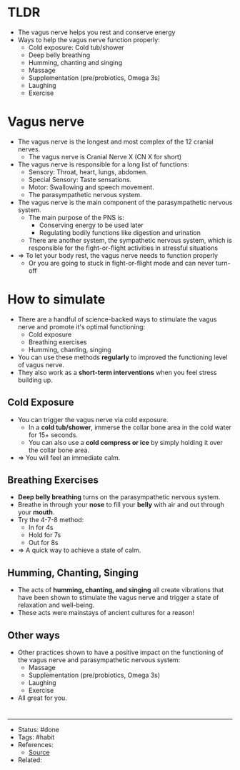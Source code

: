 # TLDR
- The vagus nerve helps you rest and conserve energy
- Ways to help the vagus nerve function properly:
	- Cold exposure: Cold tub/shower
	- Deep belly breathing
	- Humming, chanting and singing
	- Massage
	- Supplementation (pre/probiotics, Omega 3s)
	- Laughing
	- Exercise

# Vagus nerve
- The vagus nerve is the longest and most complex of the 12 cranial nerves.
	- The vagus nerve is Cranial Nerve X (CN X for short)
- The vagus nerve is responsible for a long list of functions:
	- Sensory: Throat, heart, lungs, abdomen.
	- Special Sensory: Taste sensations.
	- Motor: Swallowing and speech movement.
	- The parasympathetic nervous system.
- The vagus nerve is the main component of the parasympathetic nervous system.
	- The main purpose of the PNS is:
		- Conserving energy to be used later
		- Regulating bodily functions like digestion and urination
	- There are another system, the sympathetic nervous system, which is responsible for the fight-or-flight activities in stressful situations
- => To let your body rest, the vagus nerve needs to function properly
	- Or you are going to stuck in fight-or-flight mode and can never turn-off

# How to simulate
- There are a handful of science-backed ways to stimulate the vagus nerve and promote it's optimal functioning:
	- Cold exposure
	- Breathing exercises
	- Humming, chanting, singing
- You can use these methods **regularly** to improved the functioning level of vagus nerve.
- They also work as a **short-term interventions** when you feel stress building up.

## Cold Exposure
- You can trigger the vagus nerve via cold exposure.
	- In a **cold tub/shower**, immerse the collar bone area in the cold water for 15+ seconds.
	- You can also use a **cold compress or ice** by simply holding it over the collar bone area.
- => You will feel an immediate calm.

## Breathing Exercises
- **Deep belly breathing** turns on the parasympathetic nervous system.
- Breathe in through your **nose** to fill your **belly** with air and out through your **mouth**.
- Try the 4-7-8 method:
	- In for 4s
	- Hold for 7s
	- Out for 8s
- => A quick way to achieve a state of calm.

## Humming, Chanting, Singing
- The acts of **humming, chanting, and singing** all create vibrations that have been shown to stimulate the vagus nerve and trigger a state of relaxation and well-being.
- These acts were mainstays of ancient cultures for a reason!

## Other ways
- Other practices shown to have a positive impact on the functioning of the vagus nerve and parasympathetic nervous system:
	- Massage
	- Supplementation (pre/probiotics, Omega 3s)
	- Laughing
	- Exercise
- All great for you.

#
---
- Status: #done
- Tags: #habit
- References:
	- [Source](https://twitter.com/SahilBloom/status/1600130231897329665)
- Related:
